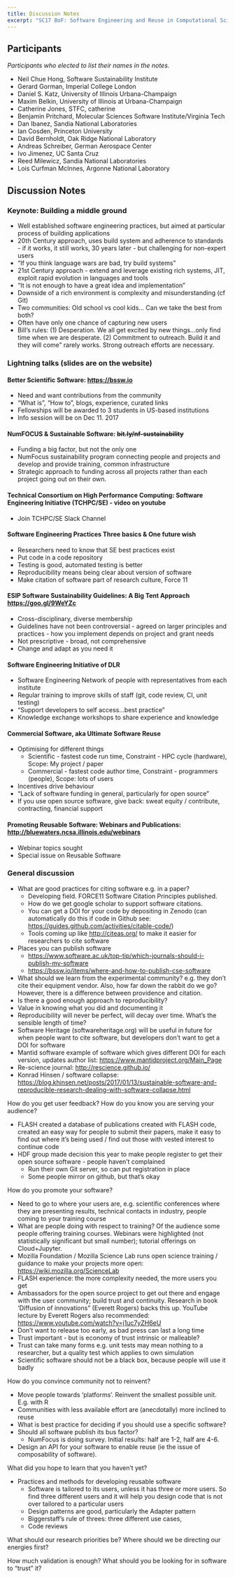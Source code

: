 ```yaml
---
title: Discussion Notes
excerpt: "SC17 BoF: Software Engineering and Reuse in Computational Science and Engineering"
---
```

## Participants
*Participants who elected to list their names in the notes.*

* Neil Chue Hong, Software Sustainability Institute
* Gerard Gorman, Imperial College London
* Daniel S. Katz, University of Illinois Urbana-Champaign
* Maxim Belkin, University of Illinois at Urbana-Champaign
* Catherine Jones, STFC, catherine
* Benjamin Pritchard, Molecular Sciences Software Institute/Virginia Tech
* Dan Ibanez, Sandia National Laboratories
* Ian Cosden, Princeton University
* David Bernholdt, Oak Ridge National Laboratory
* Andreas Schreiber, German Aerospace Center
* Ivo Jimenez, UC Santa Cruz
* Reed Milewicz, Sandia National Laboratories
* Lois Curfman McInnes, Argonne National Laboratory

## Discussion Notes

### Keynote: Building a middle ground
* Well established software engineering practices, but aimed at particular process of building applications
* 20th Century approach, uses build system and adherence to standards - if it works, it still works, 30 years later - but challenging for non-expert users
* “If you think language wars are bad, try build systems”
* 21st Century approach - extend and leverage existing rich systems, JIT, exploit rapid evolution in languages and tools
* “It is not enough to have a great idea and implementation”
* Downside of a rich environment is complexity and misunderstanding (cf Git)
* Two communities: Old school vs cool kids… Can we take the best from both?
* Often have only one chance of capturing new users
* Bill’s rules: (1) Desperation. We all get excited by new things...only find time when we are desperate. (2) Commitment to outreach. Build it and they will come” rarely works. Strong outreach efforts are necessary.

### Lightning talks (slides are on the website)

#### Better Scientific Software: <https://bssw.io>
* Need and want contributions from the community
* “What is”, “How to”, blogs, experience, curated links
* Fellowships will be awarded to 3 students in US-based institutions
* Info session will be on Dec 11. 2017


#### NumFOCUS & Sustainable Software: ~~bit.ly/nf-sustainability~~
* Funding a big factor, but not the only one
* NumFocus sustainability program connecting people and projects and develop and provide training, common infrastructure
* Strategic approach to funding across all projects rather than each project going out on their own.


#### Technical Consortium on High Performance Computing: Software Engineering Initiative (TCHPC/SE) - video on youtube
* Join TCHPC/SE Slack Channel

#### Software Engineering Practices Three basics & One future wish	
* Researchers need to know that SE best practices exist
* Put code in a code repository
* Testing is good, automated testing is better
* Reproducibility means being clear about version of software
* Make citation of software part of research culture, Force 11

#### ESIP Software Sustainability Guidelines: A Big Tent Approach <https://goo.gl/9WeYZc>
* Cross-disciplinary, diverse membership
* Guidelines have not been controversial - agreed on larger principles and practices - how you implement depends on project and grant needs
* Not prescriptive - broad, not comprehensive
* Change and adapt as you need it

#### Software Engineering Initiative of DLR	
* Software Engineering Network of people with representatives from each institute
* Regular training to improve skills of staff (git, code review, CI, unit testing)
* “Support developers to self access...best practice”
* Knowledge exchange workshops to share experience and knowledge

#### Commercial Software, aka Ultimate Software Reuse	
* Optimising for different things
  - Scientific - fastest code run time, Constraint - HPC cycle (hardware), Scope: My project / paper
  - Commercial - fastest code author time, Constraint - programmers (people), Scope: lots of users
* Incentives drive behaviour
* “Lack of software funding in general, particularly for open source”
* If you use open source software, give back: sweat equity / contribute, contracting, financial support

#### Promoting Reusable Software: Webinars and Publications: <http://bluewaters.ncsa.illinois.edu/webinars>
* Webinar topics sought
* Special issue on Reusable Software

### General discussion

* What are good practices for citing software e.g. in a paper?
  - Developing field. FORCE11 Software Citation Principles published.
  - How do we get google scholar to support software citations.
  - You can get a DOI for your code by depositing in Zenodo (can automatically do this if code in Github see: <https://guides.github.com/activities/citable-code/>)
  - Tools coming up like <http://citeas.org/> to make it easier for researchers to cite software
* Places you can publish software
  - <https://www.software.ac.uk/top-tip/which-journals-should-i-publish-my-software>
  - <https://bssw.io/items/where-and-how-to-publish-cse-software>
* What should we learn from the experimental community? e.g. they don’t cite their equipment vendor. Also, how far down the rabbit do we go? However, there is a difference between providence and citation.
* Is there a good enough approach to reproducibility?
*	Value in knowing what you did and documenting it
*	Reproducibility will never be perfect, will decay over time. What’s the sensible length of time? 
* Software Heritage (softwareheritage.org) will be useful in future for when people want to cite software, but developers don’t want to get a DOI for software
* Mantid software example of software which gives different DOI for each version, updates author list: <https://www.mantidproject.org/Main_Page>
* Re-science journal: <http://rescience.github.io/>
* Konrad Hinsen / software collapse: <https://blog.khinsen.net/posts/2017/01/13/sustainable-software-and-reproducible-research-dealing-with-software-collapse.html>

How do you get user feedback? How do you know you are serving your audience?
* FLASH created a database of publications created with FLASH code, created an easy way for people to submit their papers, make it easy to find out where it’s being used / find out those with vested interest to continue code
* HDF group made decision this year to make people register to get their open source software - people haven’t complained
  - Run their own Git server, so can put registration in place
  - Some people mirror on github, but that’s okay

How do you promote your software?
* Need to go to where your users are, e.g. scientific conferences where they are presenting results, technical contacts in industry, people coming to your training course
* What are people doing with respect to training? Of the audience some people offering training courses. Webinars were highlighted (not statistically significant but small number); tutorial offerings on Cloud+Jupyter.
* Mozilla Foundation / Mozilla Science Lab runs open science training / guidance to make your projects more open: <https://wiki.mozilla.org/ScienceLab>
* FLASH experience: the more complexity needed, the more users you get
* Ambassadors for the open source project to get out there and engage with the user community; build trust and continuity. Research in book ‘Diffusion of innovations” (Everett Rogers) backs this up. YouTube lecture by Everett Rogers also recommended: <https://www.youtube.com/watch?v=j1uc7yZH6eU>
* Don’t want to release too early, as bad press can last a long time
* Trust important - but is economy of trust intrinsic or malleable?
* Trust can take many forms e.g. unit tests may mean nothing to a researcher, but a quality test which applies to own simulation
* Scientific software should not be a black box, because people will use it badly

How do you convince community not to reinvent?
* Move people towards ‘platforms’. Reinvent the smallest possible unit. E.g. with R
* Communities with less available effort are (anecdotally) more inclined to reuse
* What is best practice for deciding if you should use a specific software?
* Should all software publish its bus factor?
  - NumFocus is doing survey. Initial results: half are 1-2, half are 4-6.
* Design an API for your software to enable reuse (ie the issue of composability of software).

What did you hope to learn that you haven’t yet?
* Practices and methods for developing reusable software
  - Software is tailored to its users, unless it has three or more users. So find three different users and it will help you design code that is not over tailored to a particular users
  - Design patterns are good, particularly the Adapter pattern
  - Biggerstaff’s rule of threes: three different use cases, 
  - Code reviews

What should our research priorities be? Where should we be directing our energies first?

How much validation is enough? What should you be looking for in software to “trust” it?
